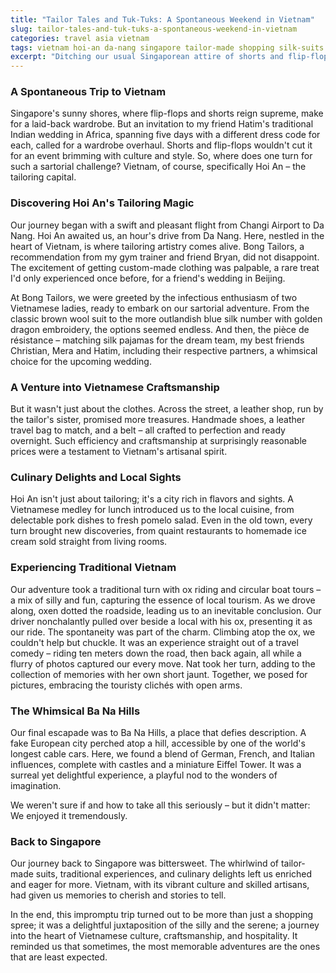 ```yaml
---
title: "Tailor Tales and Tuk-Tuks: A Spontaneous Weekend in Vietnam"
slug: tailor-tales-and-tuk-tuks-a-spontaneous-weekend-in-vietnam
categories: travel asia vietnam
tags: vietnam hoi-an da-nang singapore tailor-made shopping silk-suits ox-riding boat-tours local-cuisine
excerpt: "Ditching our usual Singaporean attire of shorts and flip-flops, we embarked on a spontaneous journey to Vietnam for a tailor-made adventure. From suits with dragon embroidery to traditional Vietnamese boats and ox rides, this trip was a whirlwind of unique experiences and delightful surprises."
---
```


### A Spontaneous Trip to Vietnam

Singapore's sunny shores, where flip-flops and shorts reign supreme, make for a laid-back wardrobe. But an invitation to my friend Hatim's traditional Indian wedding in Africa, spanning five days with a different dress code for each, called for a wardrobe overhaul. Shorts and flip-flops wouldn't cut it for an event brimming with culture and style. So, where does one turn for such a sartorial challenge? Vietnam, of course, specifically Hoi An – the tailoring capital.

### Discovering Hoi An's Tailoring Magic

Our journey began with a swift and pleasant flight from Changi Airport to Da Nang. Hoi An awaited us, an hour's drive from Da Nang. Here, nestled in the heart of Vietnam, is where tailoring artistry comes alive. Bong Tailors, a recommendation from my gym trainer and friend Bryan, did not disappoint. The excitement of getting custom-made clothing was palpable, a rare treat I'd only experienced once before, for a friend's wedding in Beijing.

At Bong Tailors, we were greeted by the infectious enthusiasm of two Vietnamese ladies, ready to embark on our sartorial adventure. From the classic brown wool suit to the more outlandish blue silk number with golden dragon embroidery, the options seemed endless. And then, the pièce de résistance – matching silk pajamas for the dream team, my best friends Christian, Mera and Hatim, including their respective partners, a whimsical choice for the upcoming wedding.

### A Venture into Vietnamese Craftsmanship

But it wasn't just about the clothes. Across the street, a leather shop, run by the tailor's sister, promised more treasures. Handmade shoes, a leather travel bag to match, and a belt – all crafted to perfection and ready overnight. Such efficiency and craftsmanship at surprisingly reasonable prices were a testament to Vietnam's artisanal spirit.

### Culinary Delights and Local Sights

Hoi An isn't just about tailoring; it's a city rich in flavors and sights. A Vietnamese medley for lunch introduced us to the local cuisine, from delectable pork dishes to fresh pomelo salad. Even in the old town, every turn brought new discoveries, from quaint restaurants to homemade ice cream sold straight from living rooms.

### Experiencing Traditional Vietnam

Our adventure took a traditional turn with ox riding and circular boat tours – a mix of silly and fun, capturing the essence of local tourism. As we drove along, oxen dotted the roadside, leading us to an inevitable conclusion. Our driver nonchalantly pulled over beside a local with his ox, presenting it as our ride. The spontaneity was part of the charm. Climbing atop the ox, we couldn't help but chuckle. It was an experience straight out of a travel comedy – riding ten meters down the road, then back again, all while a flurry of photos captured our every move. Nat took her turn, adding to the collection of memories with her own short jaunt. Together, we posed for pictures, embracing the touristy clichés with open arms.

### The Whimsical Ba Na Hills

Our final escapade was to Ba Na Hills, a place that defies description. A fake European city perched atop a hill, accessible by one of the world's longest cable cars. Here, we found a blend of German, French, and Italian influences, complete with castles and a miniature Eiffel Tower. It was a surreal yet delightful experience, a playful nod to the wonders of imagination.

We weren't sure if and how to take all this seriously – but it didn't matter: We enjoyed it tremendously.

### Back to Singapore

Our journey back to Singapore was bittersweet. The whirlwind of tailor-made suits, traditional experiences, and culinary delights left us enriched and eager for more. Vietnam, with its vibrant culture and skilled artisans, had given us memories to cherish and stories to tell.

In the end, this impromptu trip turned out to be more than just a shopping spree; it was a delightful juxtaposition of the silly and the serene; a journey into the heart of Vietnamese culture, craftsmanship, and hospitality. It reminded us that sometimes, the most memorable adventures are the ones that are least expected.
